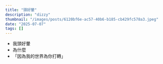 ```yaml
---
title: "頭好暈"
description: "dizzy"
thumbnail: "/images/posts/6120bf6e-ac57-40b6-b185-cb429fc578a3.jpeg"
date: "2025-07-07"
tags: []
---
```

- 我頭好暈
- 為什麼
- 「因為我的世界為你打轉」

